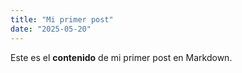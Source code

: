 ```yaml
---
title: "Mi primer post"
date: "2025-05-20"
---
```


Este es el **contenido** de mi primer post en Markdown.
